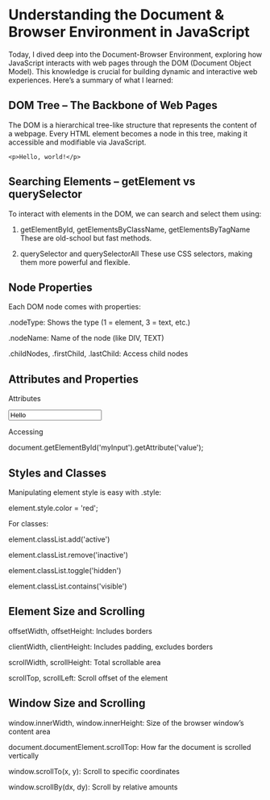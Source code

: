 # Understanding the Document & Browser Environment in JavaScript
Today, I dived deep into the Document-Browser Environment, exploring how JavaScript interacts with web pages through the DOM (Document Object Model). This knowledge is crucial for building dynamic and interactive web experiences. Here’s a summary of what I learned:

## DOM Tree – The Backbone of Web Pages
The DOM is a hierarchical tree-like structure that represents the content of a webpage. Every HTML element becomes a node in this tree, making it accessible and modifiable via JavaScript.

<body>

  <div>
  
    <p>Hello, world!</p>

  </div>

</body>

## Searching Elements – getElement vs querySelector
To interact with elements in the DOM, we can search and select them using:

1. getElementById, getElementsByClassName, getElementsByTagName
These are old-school but fast methods.

2. querySelector and querySelectorAll
These use CSS selectors, making them more powerful and flexible.

## Node Properties
Each DOM node comes with properties:

.nodeType: Shows the type (1 = element, 3 = text, etc.)

.nodeName: Name of the node (like DIV, TEXT)

.childNodes, .firstChild, .lastChild: Access child nodes


##  Attributes and Properties
Attributes

<input id="myInput" type="text" value="Hello">

Accessing

document.getElementById('myInput').getAttribute('value');

## Styles and Classes

Manipulating element style is easy with .style:

element.style.color = 'red';

For classes:

element.classList.add('active')

element.classList.remove('inactive')

element.classList.toggle('hidden')

element.classList.contains('visible')

## Element Size and Scrolling
offsetWidth, offsetHeight: Includes borders

clientWidth, clientHeight: Includes padding, excludes borders

scrollWidth, scrollHeight: Total scrollable area

scrollTop, scrollLeft: Scroll offset of the element

## Window Size and Scrolling
window.innerWidth, window.innerHeight: Size of the browser window’s content area

document.documentElement.scrollTop: How far the document is scrolled vertically

window.scrollTo(x, y): Scroll to specific coordinates

window.scrollBy(dx, dy): Scroll by relative amounts



